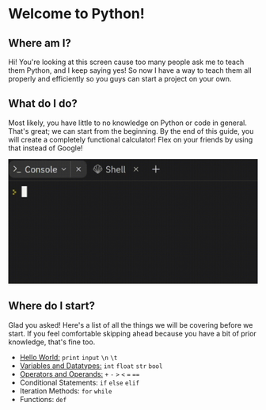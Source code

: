 # Welcome to Python!

## Where am I?

Hi! You're looking at this screen cause too many people ask me to teach them Python, and I keep saying yes! So now I have a way to teach them all properly and efficiently so you guys can start a project on your own.

## What do I do?

Most likely, you have little to no knowledge on Python or code in general. That's great; we can start from the beginning. By the end of this guide, you will create a completely functional calculator! Flex on your friends by using that instead of Google!

![Python Calculator Example](pythoncalc.gif)

## Where do I start?

Glad you asked! Here's a list of all the things we will be covering before we start. If you feel comfortable skipping ahead because you have a bit of prior knowledge, that's fine too.

- [Hello World:](hello-world.md)
`print` `input` `\n` `\t`
- [Variables and Datatypes:]()
`int` `float` `str` `bool`
- [Operators and Operands:]()
`+` `-` `>` `<` `=` `==`
- Conditional Statements:
`if` `else` `elif`
- Iteration Methods:
`for` `while`
- Functions:
`def`